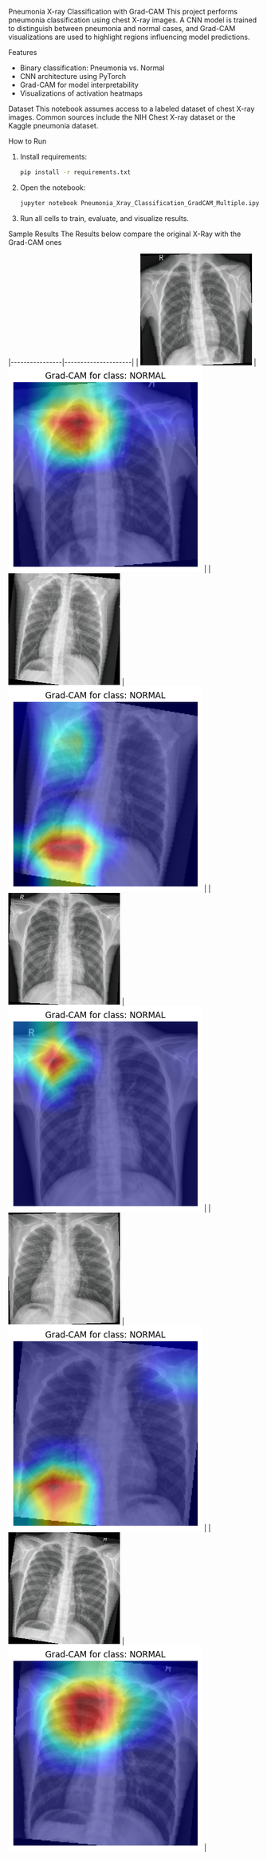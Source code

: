 Pneumonia X-ray Classification with Grad-CAM 
This project performs pneumonia classification using chest X-ray images. A CNN model is trained to distinguish between pneumonia and normal cases, and Grad-CAM visualizations are used to highlight regions influencing model predictions.

Features
- Binary classification: Pneumonia vs. Normal
- CNN architecture using PyTorch
- Grad-CAM for model interpretability
- Visualizations of activation heatmaps

Dataset
This notebook assumes access to a labeled dataset of chest X-ray images. Common sources include the NIH Chest X-ray dataset or the Kaggle pneumonia dataset.

How to Run
1. Install requirements:
    ```bash
    pip install -r requirements.txt
    ```
2. Open the notebook:
    ```bash
    jupyter notebook Pneumonia_Xray_Classification_GradCAM_Multiple.ipynb
    ```
3. Run all cells to train, evaluate, and visualize results.


Sample Results
The Results below compare the original X-Ray with the Grad-CAM ones

|----------------|---------------------|
| ![](original_sample_1.png) | ![](heatmap_sample_1.png) |
| ![](original_sample_2.png) | ![](heatmap_sample_2.png) |
| ![](original_sample_3.png) | ![](heatmap_sample_3.png) |
| ![](original_sample_4.png) | ![](heatmap_sample_4.png) |
| ![](original_sample_5.png) | ![](heatmap_sample_5.png) |
